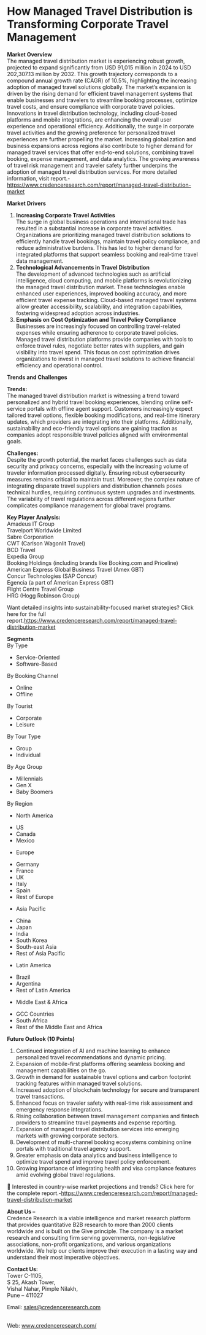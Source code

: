 # How Managed Travel Distribution is Transforming Corporate Travel Management


<p><strong>Market Overview</strong><br /> The managed travel distribution market is experiencing robust growth, projected to expand significantly from USD 91,015 million in 2024 to USD 202,307.13 million by 2032. This growth trajectory corresponds to a compound annual growth rate (CAGR) of 10.5%, highlighting the increasing adoption of managed travel solutions globally. The market&rsquo;s expansion is driven by the rising demand for efficient travel management systems that enable businesses and travelers to streamline booking processes, optimize travel costs, and ensure compliance with corporate travel policies. Innovations in travel distribution technology, including cloud-based platforms and mobile integrations, are enhancing the overall user experience and operational efficiency. Additionally, the surge in corporate travel activities and the growing preference for personalized travel experiences are further propelling the market. Increasing globalization and business expansions across regions also contribute to higher demand for managed travel services that offer end-to-end solutions, combining travel booking, expense management, and data analytics. The growing awareness of travel risk management and traveler safety further underpins the adoption of managed travel distribution services. For more detailed information, visit report.-<a href="https://www.credenceresearch.com/report/managed-travel-distribution-market">https://www.credenceresearch.com/report/managed-travel-distribution-market</a></p>
<p><strong>Market Drivers</strong></p>
<ol>
<li><strong> Increasing Corporate Travel Activities</strong><br /> The surge in global business operations and international trade has resulted in a substantial increase in corporate travel activities. Organizations are prioritizing managed travel distribution solutions to efficiently handle travel bookings, maintain travel policy compliance, and reduce administrative burdens. This has led to higher demand for integrated platforms that support seamless booking and real-time travel data management.</li>
<li><strong> Technological Advancements in Travel Distribution</strong><br /> The development of advanced technologies such as artificial intelligence, cloud computing, and mobile platforms is revolutionizing the managed travel distribution market. These technologies enable enhanced user experiences, improved booking accuracy, and more efficient travel expense tracking. Cloud-based managed travel systems allow greater accessibility, scalability, and integration capabilities, fostering widespread adoption across industries.</li>
<li><strong> Emphasis on Cost Optimization and Travel Policy Compliance</strong><br /> Businesses are increasingly focused on controlling travel-related expenses while ensuring adherence to corporate travel policies. Managed travel distribution platforms provide companies with tools to enforce travel rules, negotiate better rates with suppliers, and gain visibility into travel spend. This focus on cost optimization drives organizations to invest in managed travel solutions to achieve financial efficiency and operational control.</li>
</ol>
<p><strong>Trends and Challenges</strong></p>
<p><strong>Trends:</strong><br /> The managed travel distribution market is witnessing a trend toward personalized and hybrid travel booking experiences, blending online self-service portals with offline agent support. Customers increasingly expect tailored travel options, flexible booking modifications, and real-time itinerary updates, which providers are integrating into their platforms. Additionally, sustainability and eco-friendly travel options are gaining traction as companies adopt responsible travel policies aligned with environmental goals.</p>
<p><strong>Challenges:</strong><br /> Despite the growth potential, the market faces challenges such as data security and privacy concerns, especially with the increasing volume of traveler information processed digitally. Ensuring robust cybersecurity measures remains critical to maintain trust. Moreover, the complex nature of integrating disparate travel suppliers and distribution channels poses technical hurdles, requiring continuous system upgrades and investments. The variability of travel regulations across different regions further complicates compliance management for global travel programs.</p>
<p><strong>Key Player Analysis:</strong><br /> Amadeus IT Group<br /> Travelport Worldwide Limited<br /> Sabre Corporation<br /> CWT (Carlson Wagonlit Travel)<br /> BCD Travel<br /> Expedia Group<br /> Booking Holdings (including brands like Booking.com and Priceline)<br /> American Express Global Business Travel (Amex GBT)<br /> Concur Technologies (SAP Concur)<br /> Egencia (a part of American Express GBT)<br /> Flight Centre Travel Group<br /> HRG (Hogg Robinson Group)</p>
<p>Want detailed insights into sustainability-focused market strategies? Click here for the full report.<a href="https://www.credenceresearch.com/report/managed-travel-distribution-market">https://www.credenceresearch.com/report/managed-travel-distribution-market</a></p>
<p><strong>Segments</strong><br /> By Type</p>
<ul>
<li>Service-Oriented</li>
<li>Software-Based</li>
</ul>
<p>By Booking Channel</p>
<ul>
<li>Online</li>
<li>Offline</li>
</ul>
<p>By Tourist</p>
<ul>
<li>Corporate</li>
<li>Leisure</li>
</ul>
<p>By Tour Type</p>
<ul>
<li>Group</li>
<li>Individual</li>
</ul>
<p>By Age Group</p>
<ul>
<li>Millennials</li>
<li>Gen X</li>
<li>Baby Boomers</li>
</ul>
<p>By Region</p>
<ul>
<li>North America</li>
</ul>
<ul>
<li>US</li>
<li>Canada</li>
<li>Mexico</li>
</ul>
<ul>
<li>Europe</li>
</ul>
<ul>
<li>Germany</li>
<li>France</li>
<li>UK</li>
<li>Italy</li>
<li>Spain</li>
<li>Rest of Europe</li>
</ul>
<ul>
<li>Asia Pacific</li>
</ul>
<ul>
<li>China</li>
<li>Japan</li>
<li>India</li>
<li>South Korea</li>
<li>South-east Asia</li>
<li>Rest of Asia Pacific</li>
</ul>
<ul>
<li>Latin America</li>
</ul>
<ul>
<li>Brazil</li>
<li>Argentina</li>
<li>Rest of Latin America</li>
</ul>
<ul>
<li>Middle East &amp; Africa</li>
</ul>
<ul>
<li>GCC Countries</li>
<li>South Africa</li>
<li>Rest of the Middle East and Africa</li>
</ul>
<p><strong>Future Outlook (10 Points)</strong></p>
<ol>
<li>Continued integration of AI and machine learning to enhance personalized travel recommendations and dynamic pricing.</li>
<li>Expansion of mobile-first platforms offering seamless booking and management capabilities on the go.</li>
<li>Growth in demand for sustainable travel options and carbon footprint tracking features within managed travel solutions.</li>
<li>Increased adoption of blockchain technology for secure and transparent travel transactions.</li>
<li>Enhanced focus on traveler safety with real-time risk assessment and emergency response integrations.</li>
<li>Rising collaboration between travel management companies and fintech providers to streamline travel payments and expense reporting.</li>
<li>Expansion of managed travel distribution services into emerging markets with growing corporate sectors.</li>
<li>Development of multi-channel booking ecosystems combining online portals with traditional travel agency support.</li>
<li>Greater emphasis on data analytics and business intelligence to optimize travel spend and improve travel policy enforcement.</li>
<li>Growing importance of integrating health and visa compliance features amid evolving global travel regulations.</li>
</ol>
<p>📌 Interested in country-wise market projections and trends? Click here for the complete report.-<a href="https://www.credenceresearch.com/report/managed-travel-distribution-market">https://www.credenceresearch.com/report/managed-travel-distribution-market</a></p>
<p><strong>About Us &ndash;</strong><br /> Credence Research is a viable intelligence and market research platform that provides quantitative B2B research to more than 2000 clients worldwide and is built on the Give principle. The company is a market research and consulting firm serving governments, non-legislative associations, non-profit organizations, and various organizations worldwide. We help our clients improve their execution in a lasting way and understand their most imperative objectives.</p>
<p><strong>Contact Us:</strong><br /> Tower C-1105,<br /> S 25, Akash Tower,<br /> Vishal Nahar, Pimple Nilakh,<br /> Pune &ndash; 411027</p>
<p>Email: <a href="mailto:sales@credenceresearch.com">sales@credenceresearch.com</a></p>
<p><br /> Web: <a href="http://www.credenceresearch.com/">www.credenceresearch.com/</a></p>
